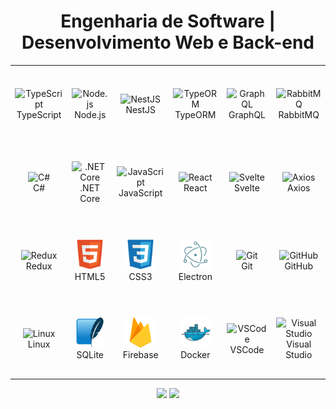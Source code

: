 

<div align="center">
  <h1>Engenharia de Software | Desenvolvimento Web e Back-end</h1>
</div>


<table align="center">
  <tr>
    <td align="center" width="120" height="120">
      <img src="https://cdn.jsdelivr.net/gh/devicons/devicon/icons/typescript/typescript-original.svg" width="48" height="48" alt="TypeScript" />
      <br>TypeScript
    </td>
    <td align="center" width="120" height="120">
      <img src="https://cdn.jsdelivr.net/gh/devicons/devicon/icons/nodejs/nodejs-original.svg" width="48" height="48" alt="Node.js" />
      <br>Node.js
    </td>
    <td align="center" width="120" height="120">
      <img src="https://cdn.jsdelivr.net/gh/devicons/devicon@latest/icons/nestjs/nestjs-original.svg" width="48" height="48" alt="NestJS" />
      <br>NestJS
    </td>
    <td align="center" width="120" height="120">
      <img src="https://i.imgur.com/pngRa3S.png" width="48" height="48" alt="TypeORM" />
      <br>TypeORM
    </td>
    <td align="center" width="120" height="120">
      <img src="https://cdn.jsdelivr.net/gh/devicons/devicon/icons/graphql/graphql-plain.svg" width="48" height="48" alt="GraphQL" />
      <br>GraphQL
    </td>
    <td align="center" width="120" height="120">
      <img src="https://cdn.jsdelivr.net/gh/devicons/devicon/icons/rabbitmq/rabbitmq-original.svg" width="48" height="48" alt="RabbitMQ" />
      <br>RabbitMQ
    </td>
  </tr>
  <tr>
    <td align="center" width="120" height="120">
      <img src="https://cdn.jsdelivr.net/gh/devicons/devicon/icons/csharp/csharp-original.svg" width="48" height="48" alt="C#" />
      <br>C#
    </td>
    <td align="center" width="120" height="120">
      <img src="https://cdn.jsdelivr.net/gh/devicons/devicon/icons/dotnetcore/dotnetcore-original.svg" width="48" height="48" alt=".NET Core" />
      <br>.NET Core
    </td>
    <td align="center" width="120" height="120">
      <img src="https://cdn.jsdelivr.net/gh/devicons/devicon/icons/javascript/javascript-original.svg" width="48" height="48" alt="JavaScript" />
      <br>JavaScript
    </td>
    <td align="center" width="120" height="120">
      <img src="https://cdn.jsdelivr.net/gh/devicons/devicon/icons/react/react-original.svg" width="48" height="48" alt="React" />
      <br>React
    </td>
    <td align="center" width="120" height="120">
      <img src="https://cdn.jsdelivr.net/gh/devicons/devicon/icons/svelte/svelte-original.svg" width="48" height="48" alt="Svelte" />
      <br>Svelte
    </td>
    <td align="center" width="120" height="120">
      <img src="https://cdn.jsdelivr.net/gh/devicons/devicon/icons/axios/axios-plain.svg" width="48" height="48" alt="Axios" />
      <br>Axios
    </td>
  </tr>
  <tr>
    <td align="center" width="120" height="120">
      <img src="https://cdn.jsdelivr.net/gh/devicons/devicon/icons/redux/redux-original.svg" width="48" height="48" alt="Redux" />
      <br>Redux
    </td>
    <td align="center" width="120" height="120">
      <img src="https://raw.githubusercontent.com/devicons/devicon/master/icons/html5/html5-original.svg" width="48" height="48" alt="HTML5" />
      <br>HTML5
    </td>
    <td align="center" width="120" height="120">
      <img src="https://raw.githubusercontent.com/devicons/devicon/master/icons/css3/css3-original.svg" width="48" height="48" alt="CSS3" />
      <br>CSS3
    </td>
    <td align="center" width="120" height="120">
      <img src="https://raw.githubusercontent.com/devicons/devicon/master/icons/electron/electron-original.svg" width="48" height="48" alt="Electron.js" />
      <br>Electron
    </td>
    <td align="center" width="120" height="120">
      <img src="https://cdn.jsdelivr.net/gh/devicons/devicon/icons/git/git-original.svg" width="48" height="48" alt="Git" />
      <br>Git
    </td>
    <td align="center" width="120" height="120">
      <img src="https://cdn.jsdelivr.net/gh/devicons/devicon/icons/github/github-original.svg" width="48" height="48" alt="GitHub" />
      <br>GitHub
    </td>
  </tr>
  <tr>
    <td align="center" width="120" height="120">
      <img src="https://cdn.jsdelivr.net/gh/devicons/devicon/icons/linux/linux-original.svg" width="48" height="48" alt="Linux" />
      <br>Linux
    </td>
    <td align="center" width="120" height="120">
      <img src="https://raw.githubusercontent.com/devicons/devicon/master/icons/sqlite/sqlite-original.svg" width="48" height="48" alt="SQLite" />
      <br>SQLite
    </td>
    <td align="center" width="120" height="120">
      <img src="https://raw.githubusercontent.com/devicons/devicon/master/icons/firebase/firebase-original.svg" width="48" height="48" alt="Firebase" />
      <br>Firebase
    </td>
    <td align="center" width="120" height="120">
      <img src="https://raw.githubusercontent.com/devicons/devicon/master/icons/docker/docker-original.svg" width="48" height="48" alt="Docker" />
      <br>Docker
    </td>
    <td align="center" width="120" height="120">
      <img src="https://cdn.jsdelivr.net/gh/devicons/devicon/icons/vscode/vscode-original.svg" width="48" height="48" alt="VSCode" />
      <br>VSCode
    </td>
    <td align="center" width="120" height="120">
      <img src="https://cdn.jsdelivr.net/gh/devicons/devicon/icons/visualstudio/visualstudio-original.svg" width="48" height="48" alt="Visual Studio" />
      <br>Visual Studio
    </td>
  </tr>
</table>

<div align="center">
  <img height="150" src="https://github-readme-stats.vercel.app/api/top-langs/?username=Zelchi&layout=compact&theme=tokyonight&langs_count=6" />
  <img height="150" src="https://github-readme-stats.vercel.app/api?username=Zelchi&show_icons=true&theme=tokyonight" />
</div>

